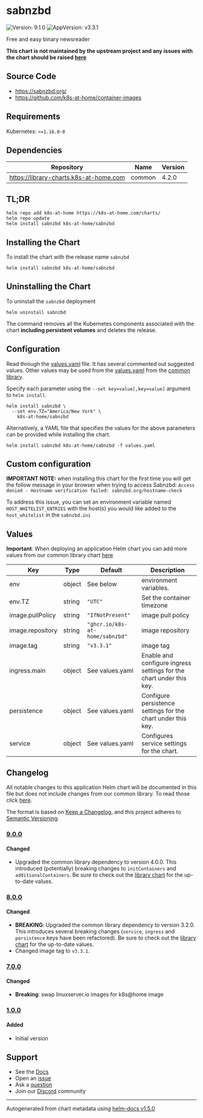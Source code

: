 # sabnzbd

![Version: 9.1.0](https://img.shields.io/badge/Version-9.1.0-informational?style=flat-square) ![AppVersion: v3.3.1](https://img.shields.io/badge/AppVersion-v3.3.1-informational?style=flat-square)

Free and easy binary newsreader

**This chart is not maintained by the upstream project and any issues with the chart should be raised [here](https://github.com/k8s-at-home/charts/issues/new/choose)**

## Source Code

* <https://sabnzbd.org/>
* <https://github.com/k8s-at-home/container-images>

## Requirements

Kubernetes: `>=1.16.0-0`

## Dependencies

| Repository | Name | Version |
|------------|------|---------|
| https://library-charts.k8s-at-home.com | common | 4.2.0 |

## TL;DR

```console
helm repo add k8s-at-home https://k8s-at-home.com/charts/
helm repo update
helm install sabnzbd k8s-at-home/sabnzbd
```

## Installing the Chart

To install the chart with the release name `sabnzbd`

```console
helm install sabnzbd k8s-at-home/sabnzbd
```

## Uninstalling the Chart

To uninstall the `sabnzbd` deployment

```console
helm uninstall sabnzbd
```

The command removes all the Kubernetes components associated with the chart **including persistent volumes** and deletes the release.

## Configuration

Read through the [values.yaml](./values.yaml) file. It has several commented out suggested values.
Other values may be used from the [values.yaml](https://github.com/k8s-at-home/library-charts/tree/main/charts/stable/common/values.yaml) from the [common library](https://github.com/k8s-at-home/library-charts/tree/main/charts/stable/common).

Specify each parameter using the `--set key=value[,key=value]` argument to `helm install`.

```console
helm install sabnzbd \
  --set env.TZ="America/New York" \
    k8s-at-home/sabnzbd
```

Alternatively, a YAML file that specifies the values for the above parameters can be provided while installing the chart.

```console
helm install sabnzbd k8s-at-home/sabnzbd -f values.yaml
```

## Custom configuration

**IMPORTANT NOTE:** when installing this chart for the first time you will get the follow message in your browser when trying to access Sabnzbd: `Access denied - Hostname verification failed: sabnzbd.org/hostname-check`

To address this issue, you can set an environment variable named `HOST_WHITELIST_ENTRIES` with the host(s) you would like added to the `host_whitelist` in the `sabnzbd.ini`

## Values

**Important**: When deploying an application Helm chart you can add more values from our common library chart [here](https://github.com/k8s-at-home/library-charts/tree/main/charts/stable/common)

| Key | Type | Default | Description |
|-----|------|---------|-------------|
| env | object | See below | environment variables. |
| env.TZ | string | `"UTC"` | Set the container timezone |
| image.pullPolicy | string | `"IfNotPresent"` | image pull policy |
| image.repository | string | `"ghcr.io/k8s-at-home/sabnzbd"` | image repository |
| image.tag | string | `"v3.3.1"` | image tag |
| ingress.main | object | See values.yaml | Enable and configure ingress settings for the chart under this key. |
| persistence | object | See values.yaml | Configure persistence settings for the chart under this key. |
| service | object | See values.yaml | Configures service settings for the chart. |

## Changelog

All notable changes to this application Helm chart will be documented in this file but does not include changes from our common library. To read those click [here](https://github.com/k8s-at-home/library-charts/tree/main/charts/stable/common#changelog).

The format is based on [Keep a Changelog](https://keepachangelog.com/en/1.0.0/), and this project adheres to [Semantic Versioning](https://semver.org/spec/v2.0.0.html).

### [9.0.0]

#### Changed

- Upgraded the common library dependency to version 4.0.0. This introduced (potentially) breaking changes to `initContainers` and `additionalContainers`. Be sure to check out the [library chart](https://github.com/k8s-at-home/library-charts/blob/common-4.0.0/charts/stable/common/) for the up-to-date values.

### [8.0.0]

#### Changed

- **BREAKING**: Upgraded the common library dependency to version 3.2.0. This introduces several breaking changes (`service`, `ingress` and `persistence` keys have been refactored).
  Be sure to check out the [library chart](https://github.com/k8s-at-home/library-charts/blob/common-3.2.0/charts/stable/common/) for the up-to-date values.
- Changed image tag to `v3.3.1`.

### [7.0.0]

#### Changed

- **Breaking**: swap linuxserver.io images for k8s@home image

### [1.0.0]

#### Added

- Initial version

[9.0.0]: #900
[8.0.0]: #800
[7.0.0]: #700
[1.0.0]: #100

## Support

- See the [Docs](https://docs.k8s-at-home.com/our-helm-charts/getting-started/)
- Open an [issue](https://github.com/k8s-at-home/charts/issues/new/choose)
- Ask a [question](https://github.com/k8s-at-home/organization/discussions)
- Join our [Discord](https://discord.gg/sTMX7Vh) community

----------------------------------------------
Autogenerated from chart metadata using [helm-docs v1.5.0](https://github.com/norwoodj/helm-docs/releases/v1.5.0)
